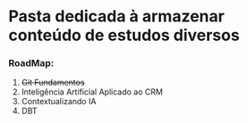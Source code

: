 # Pasta dedicada à armazenar conteúdo de estudos diversos

### RoadMap:
1. ~~Git Fundamentos~~
2. Inteligência Artificial Aplicado ao CRM
3. Contextualizando IA
4. DBT


